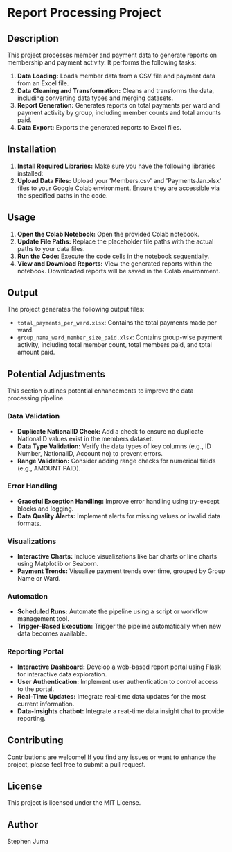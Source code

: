 # Report Processing Project

## Description

This project processes member and payment data to generate reports on membership and payment activity. It performs the following tasks:

1. **Data Loading:** Loads member data from a CSV file and payment data from an Excel file.
2. **Data Cleaning and Transformation:** Cleans and transforms the data, including converting data types and merging datasets.
3. **Report Generation:** Generates reports on total payments per ward and payment activity by group, including member counts and total amounts paid.
4. **Data Export:** Exports the generated reports to Excel files.

## Installation

1. **Install Required Libraries:** Make sure you have the following libraries installed:
2. **Upload Data Files:** Upload your 'Members.csv' and 'PaymentsJan.xlsx' files to your Google Colab environment. Ensure they are accessible via the specified paths in the code.

## Usage

1. **Open the Colab Notebook:** Open the provided Colab notebook.
2. **Update File Paths:** Replace the placeholder file paths with the actual paths to your data files.
3. **Run the Code:** Execute the code cells in the notebook sequentially.
4. **View and Download Reports:** View the generated reports within the notebook. Downloaded reports will be saved in the Colab environment.

## Output

The project generates the following output files:

- `total_payments_per_ward.xlsx`: Contains the total payments made per ward.
- `group_nama_ward_member_size_paid.xlsx`: Contains group-wise payment activity, including total member count, total members paid, and total amount paid.

## Potential Adjustments

This section outlines potential enhancements to improve the data processing pipeline.

### Data Validation

* **Duplicate NationalID Check:** Add a check to ensure no duplicate NationalID values exist in the members dataset.
* **Data Type Validation:** Verify the data types of key columns (e.g., ID Number, NationalID, Account no) to prevent errors.
* **Range Validation:** Consider adding range checks for numerical fields (e.g., AMOUNT PAID).

### Error Handling

* **Graceful Exception Handling:** Improve error handling using try-except blocks and logging.
* **Data Quality Alerts:** Implement alerts for missing values or invalid data formats.

### Visualizations

* **Interactive Charts:** Include visualizations like bar charts or line charts using Matplotlib or Seaborn.
* **Payment Trends:** Visualize payment trends over time, grouped by Group Name or Ward.

### Automation

* **Scheduled Runs:** Automate the pipeline using a script or workflow management tool.
* **Trigger-Based Execution:** Trigger the pipeline automatically when new data becomes available.

### Reporting Portal

* **Interactive Dashboard:** Develop a web-based report portal using Flask for interactive data exploration.
* **User Authentication:** Implement user authentication to control access to the portal.
* **Real-Time Updates:** Integrate real-time data updates for the most current information.
* **Data-Insights chatbot:** Integrate a reat-time data insight chat to provide reporting.

## Contributing

Contributions are welcome! If you find any issues or want to enhance the project, please feel free to submit a pull request.

## License

This project is licensed under the MIT License.

## Author

Stephen Juma
